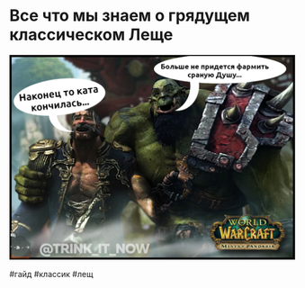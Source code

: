 # Все что мы знаем о грядущем классическом Леще 

<center>
<img src=https://raw.githubusercontent.com/MagicalCow/TrinkIT-News/main/Sources/Assets/WH326637/WH326637-1.jpg float=center border=2>
</center>

#гайд #классик #лещ